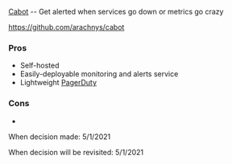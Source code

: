 [Cabot](https://www.cabotapp.com) -- Get alerted when services go down or metrics go crazy

https://github.com/arachnys/cabot

### Pros
* Self-hosted
* Easily-deployable monitoring and alerts service
* Lightweight [PagerDuty]()

### Cons
* 

When decision made: 5/1/2021

When decision will be revisited: 5/1/2021